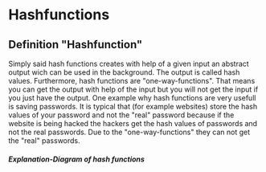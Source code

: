 # Hashfunctions

## Definition "Hashfunction"

Simply said hash functions creates with help of a given input an abstract output wich can be used in the background. The output is called hash values. Furthermore, hash functions are "one-way-functions". That means you can get the output with help of the input but you will not get the input if you just have the output. One example why hash functions are very usefull is saving passwords. It is typical that (for example websites) store the hash values of your password and not the "real" password because if the website is being hacked the hackers get the hash values of passwords and not the real passwords. Due to the "one-way-functions" they can not get the "real" passwords. 

##### Explanation-Diagram of hash functions
